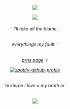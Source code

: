 <p align="center"> <img src="https://komarev.com/ghpvc/?username=boysquirt&label=hiraeths'.%20&color=700404&style=flat" </p>
<p align="center">

<p align="center"> 
  <img src="https://github.com/user-attachments/assets/1887d1b4-070f-461c-8409-092961855358?width=10&height=10">


<h6 align="center">
' i'll take all the blame ,
  <h6 align="center" >
    everythings my fault. '
    <h6 align="center">

   [prns page](https://en.pronouns.page/@distrustfl)  ♱  

[![spotify-github-profile](https://spotify-github-profile.kittinanx.com/api/view?uid=hpyymyioopnmotk09dmpgpxul&cover_image=true&theme=novatorem&show_offline=false&background_color=700404&interchange=true&bar_color=700404&bar_color_cover=false)](https://github.com/kittinan/spotify-github-profile)

<h6 align="center" > hi kieran i love u my broth er 
  <h6 align="center" >
<img src="https://i.postimg.cc/DZPh6zBq/Screenshot-2025-08-29-231748.png?width=100&height=100" >
